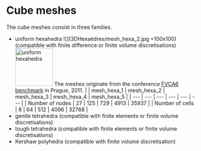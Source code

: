 # Cube meshes
The cube meshes consist in three families.
- uniform hexahedra  ![](3DHexaèdres/mesh_hexa_2.jpg =100x100) (compatible with finite difference or finite volume discretisations)
  <img src="3DHexaèdres/mesh_hexa_2.jp" alt="uniform hexahedra" width="100"/>
  The meshes originate from the conference [FVCA6 benchmark](https://github.com/ndjinga/FVCA\_Meshes) in Prague, 2011.
  | | mesh\_hexa\_1 | mesh\_hexa\_2 | mesh\_hexa\_3 | mesh\_hexa\_4 | mesh\_hexa\_5 |
  | --- | --- | --- | --- | --- | --- |
  | Number of nodes | 27 | 125 | 729 | 4913 | 35937 |
  | Number of cells | 8 | 64 | 512 | 4096 | 32768 |
- gentle tetrahedra (compatible with finite elements or finite volume discretisations)
- tough tetrahedra (compatible with finite elements or finite volume discretisations)
- Kershaw polyhedra (compatible with finite volume discretisation)

